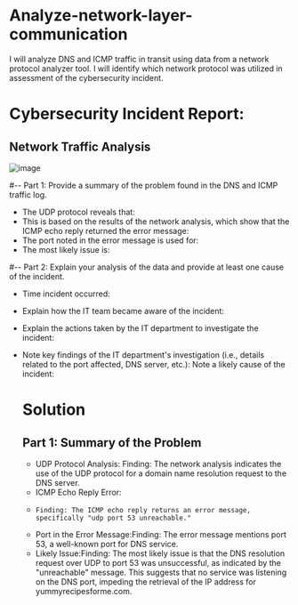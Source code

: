 # Analyze-network-layer-communication
I will analyze DNS and ICMP traffic in transit using data from a network protocol analyzer tool. I will identify which network protocol was utilized in assessment of the cybersecurity incident. 


# Cybersecurity Incident Report:

## Network Traffic Analysis

![image](https://github.com/Obi-Chinedu/-Analyze-network-layer-communication/assets/155754242/5a3f5c4d-96a0-4d3a-b8d3-2aa186da1d30)


#-- Part 1: Provide a summary of the problem found in the DNS and ICMP traffic log.
- The UDP protocol reveals that:
- This is based on the results of the network analysis, which show that the ICMP echo reply returned the error message:
- The port noted in the error message is used for:
- The most likely issue is:


#-- Part 2: Explain your analysis of the data and provide at least one cause of the incident.
- Time incident occurred:
- Explain how the IT team became aware of the incident:
- Explain the actions taken by the IT department to investigate the incident:
- Note key findings of the IT department's investigation (i.e., details related to the port affected, DNS server, etc.):
Note a likely cause of the incident:


  # Solution 
  ## Part 1: Summary of the Problem
  - UDP Protocol Analysis:
      Finding: The network analysis indicates the use of the UDP protocol for a domain name resolution request to the DNS server.
  - ICMP Echo Reply Error:
  -     Finding: The ICMP echo reply returns an error message, specifically "udp port 53 unreachable."
  - Port in the Error Message:Finding: The error message mentions port 53, a well-known port for DNS service.
  - Likely Issue:Finding: The most likely issue is that the DNS resolution request over UDP to port 53 was unsuccessful, as indicated by the "unreachable" message. This suggests that no service was listening on the DNS port, impeding the retrieval of the IP address for yummyrecipesforme.com.
